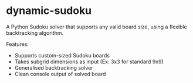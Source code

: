 # dynamic-sudoku
A Python Sudoku solver that supports any valid board size, using a flexible backtracking algorithm. 

Features:
- Supports custom-sized Sudoku boards
- Takes subgrid dimensions as input (Ex: 3x3 for standard 9x9)
- Generalised backtracking solver
- Clean console output of solved board
